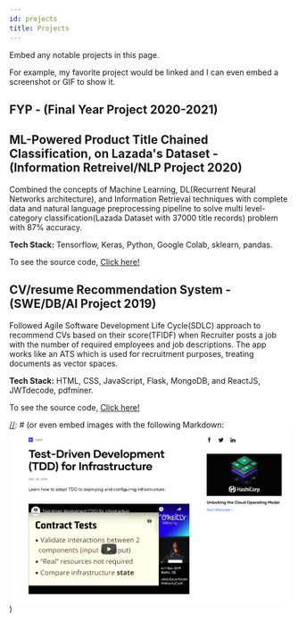 ```yaml
---
id: projects
title: Projects
---
```


Embed any notable projects in this page.

For example, my favorite project would be linked and I can even embed
a screenshot or GIF to show it.

## FYP - (Final Year Project 2020-2021)

## ML-Powered Product Title Chained Classification, on Lazada's Dataset - (Information Retreivel/NLP Project 2020) 

Combined the concepts of Machine Learning, DL(Recurrent Neural Networks architecture), and Information Retrieval techniques with complete data and natural language preprocessing pipeline to solve multi level-category classification(Lazada Dataset with 37000 title records) problem with 87% accuracy.

**Tech Stack:** Tensorflow, Keras, Python, Google Colab, sklearn, pandas.

To see the source code, [Click here!](https://github.com/EishaMazhar/Product-Title-Classification)

## CV/resume Recommendation System - (SWE/DB/AI Project 2019) 

Followed Agile Software Development Life Cycle(SDLC) approach to recommend CVs based on their score(TFIDF) when Recruiter posts a job with the number of required employees and job descriptions. The app works like an ATS which is used for recruitment purposes, treating documents as vector spaces.

**Tech Stack:** HTML, CSS, JavaScript, Flask, MongoDB, and ReactJS, JWTdecode, pdfminer.

To see the source code, [Click here!](https://github.com/EishaMazhar/Software-Engineering-BackendCode-with-ProjectProposal-and-Report-CV-Recommender)

[//]: # (## Sample)

[//]: # (or even embed images with the following Markdown: ![Add alternate text for image](./assets/rosemary.png))

